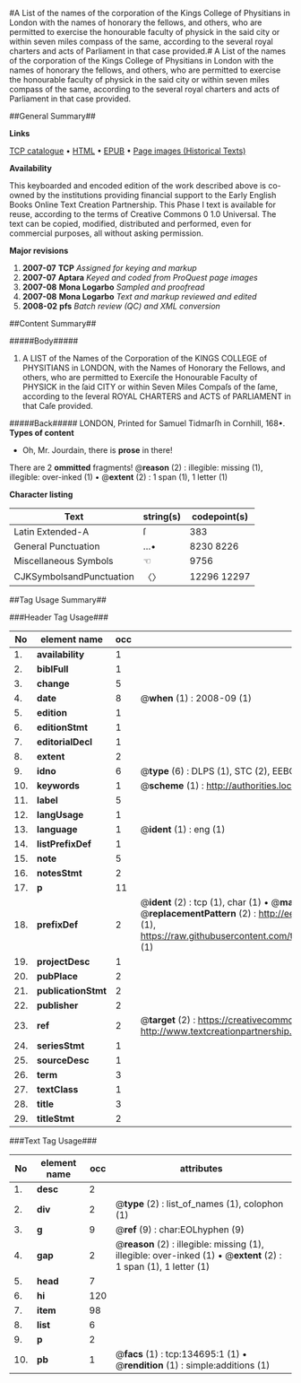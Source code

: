 #A List of the names of the corporation of the Kings College of Physitians in London with the names of honorary the fellows, and others, who are permitted to exercise the honourable faculty of physick in the said city or within seven miles compass of the same, according to the several royal charters and acts of Parliament in that case provided.#
A List of the names of the corporation of the Kings College of Physitians in London with the names of honorary the fellows, and others, who are permitted to exercise the honourable faculty of physick in the said city or within seven miles compass of the same, according to the several royal charters and acts of Parliament in that case provided.

##General Summary##

**Links**

[TCP catalogue](http://www.ota.ox.ac.uk/tcp/)  • 
[HTML](http://tei.it.ox.ac.uk/tcp/Texts-HTML/free/A88/A88345.html)  • 
[EPUB](http://tei.it.ox.ac.uk/tcp/Texts-EPUB/free/A88/A88345.epub) • 
[Page images (Historical Texts)](https://data.historicaltexts.jisc.ac.uk/view?pubId=eebo-99896645e&pageId=eebo-99896645e-134695-1)

**Availability**

This keyboarded and encoded edition of the
	       work described above is co-owned by the institutions
	       providing financial support to the Early English Books
	       Online Text Creation Partnership. This Phase I text is
	       available for reuse, according to the terms of Creative
	       Commons 0 1.0 Universal. The text can be copied,
	       modified, distributed and performed, even for
	       commercial purposes, all without asking permission.

**Major revisions**

1. __2007-07__ __TCP__ *Assigned for keying and markup*
1. __2007-07__ __Aptara__ *Keyed and coded from ProQuest page images*
1. __2007-08__ __Mona Logarbo__ *Sampled and proofread*
1. __2007-08__ __Mona Logarbo__ *Text and markup reviewed and edited*
1. __2008-02__ __pfs__ *Batch review (QC) and XML conversion*

##Content Summary##

#####Body#####

1. A LIST of the Names of the Corporation of the KINGS COLLEGE of PHYSITIANS in LONDON, with
the Names of Honorary the Fellows, and others, who are permitted to Exerciſe the Honourable Faculty of
PHYSICK in the ſaid CITY or within Seven Miles Compaſs of the ſame, according to the ſeveral
ROYAL CHARTERS and ACTS of PARLIAMENT in that Caſe provided.

#####Back#####
LONDON, Printed for Samuel Tidmarſh in Cornhill, 168•.
**Types of content**

  * Oh, Mr. Jourdain, there is **prose** in there!

There are 2 **ommitted** fragments! 
 @__reason__ (2) : illegible: missing (1), illegible: over-inked (1)  •  @__extent__ (2) : 1 span (1), 1 letter (1)

**Character listing**


|Text|string(s)|codepoint(s)|
|---|---|---|
|Latin Extended-A|ſ|383|
|General Punctuation|…•|8230 8226|
|Miscellaneous Symbols|☜|9756|
|CJKSymbolsandPunctuation|〈〉|12296 12297|

##Tag Usage Summary##

###Header Tag Usage###

|No|element name|occ|attributes|
|---|---|---|---|
|1.|__availability__|1||
|2.|__biblFull__|1||
|3.|__change__|5||
|4.|__date__|8| @__when__ (1) : 2008-09 (1)|
|5.|__edition__|1||
|6.|__editionStmt__|1||
|7.|__editorialDecl__|1||
|8.|__extent__|2||
|9.|__idno__|6| @__type__ (6) : DLPS (1), STC (2), EEBO-CITATION (1), PROQUEST (1), VID (1)|
|10.|__keywords__|1| @__scheme__ (1) : http://authorities.loc.gov/ (1)|
|11.|__label__|5||
|12.|__langUsage__|1||
|13.|__language__|1| @__ident__ (1) : eng (1)|
|14.|__listPrefixDef__|1||
|15.|__note__|5||
|16.|__notesStmt__|2||
|17.|__p__|11||
|18.|__prefixDef__|2| @__ident__ (2) : tcp (1), char (1)  •  @__matchPattern__ (2) : ([0-9\-]+):([0-9IVX]+) (1), (.+) (1)  •  @__replacementPattern__ (2) : http://eebo.chadwyck.com/downloadtiff?vid=$1&page=$2 (1), https://raw.githubusercontent.com/textcreationpartnership/Texts/master/tcpchars.xml#$1 (1)|
|19.|__projectDesc__|1||
|20.|__pubPlace__|2||
|21.|__publicationStmt__|2||
|22.|__publisher__|2||
|23.|__ref__|2| @__target__ (2) : https://creativecommons.org/publicdomain/zero/1.0/ (1), http://www.textcreationpartnership.org/docs/. (1)|
|24.|__seriesStmt__|1||
|25.|__sourceDesc__|1||
|26.|__term__|3||
|27.|__textClass__|1||
|28.|__title__|3||
|29.|__titleStmt__|2||


###Text Tag Usage###

|No|element name|occ|attributes|
|---|---|---|---|
|1.|__desc__|2||
|2.|__div__|2| @__type__ (2) : list_of_names (1), colophon (1)|
|3.|__g__|9| @__ref__ (9) : char:EOLhyphen (9)|
|4.|__gap__|2| @__reason__ (2) : illegible: missing (1), illegible: over-inked (1)  •  @__extent__ (2) : 1 span (1), 1 letter (1)|
|5.|__head__|7||
|6.|__hi__|120||
|7.|__item__|98||
|8.|__list__|6||
|9.|__p__|2||
|10.|__pb__|1| @__facs__ (1) : tcp:134695:1 (1)  •  @__rendition__ (1) : simple:additions (1)|
